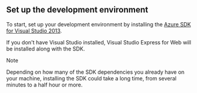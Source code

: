 ## <a name="setupdevenv"></a>Set up the development environment

To start, set up your development environment by installing the [Azure SDK for Visual Studio 2013][].

If you don't have Visual Studio installed, Visual Studio Express for Web will be installed along with the SDK.

>[!NOTE]
> Depending on how many of the SDK dependencies you already have on your machine, installing the SDK could take a long time, from several minutes to a half hour or more.

[Azure SDK for Visual Studio 2013]: http://go.microsoft.com/fwlink/?LinkID=324322